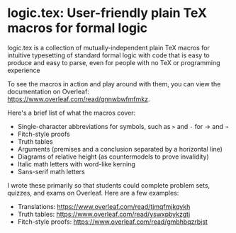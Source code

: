 # logic.tex: User-friendly plain TeX macros for formal logic

logic.tex is a collection of mutually-independent plain TeX macros for intuitive typesetting of standard formal logic with code that is easy to produce and easy to parse, even for people with no TeX or programming experience

To see the macros in action and play around with them, you can view the documentation on Overleaf: https://www.overleaf.com/read/qnnwbwfmfmkz.

Here's a brief list of what the macros cover:
- Single-character abbreviations for symbols, such as `>` and `-` for → and ¬
- Fitch-style proofs
- Truth tables
- Arguments (premises and a conclusion separated by a horizontal line)
- Diagrams of relative height (as countermodels to prove invalidity)
- Italic math letters with word-like kerning
- Sans-serif math letters

I wrote these primarily so that students could complete problem sets, quizzes, and exams on Overleaf. Here are a few examples:
- Translations: https://www.overleaf.com/read/tjmqfmjkqvkh
- Truth tables: https://www.overleaf.com/read/yswxpbykzgtj
- Fitch-style proofs: https://www.overleaf.com/read/gmbhbqzrbjst
